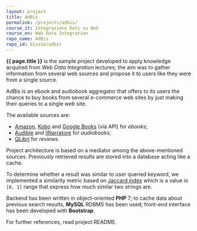 ```yaml
---
layout: project
title: AdBis
permalink: /projects/adbis/
course_it: Integrazione Dati su Web
course_en: Web Data Integration
repo_name: AdBis
repo_id: bissim/adbis
---
```


**{{ page.title }}** is the sample project developed to apply knowledge acquired from _Web Data Integration_ lectures; the aim was to gather information from several web sources and propose it to users like they were from a single source.

AdBis is an ebook and audiobook aggregator that offers to its users the chance to buy books from several e-commerce web sites by just making their queries to a single web site.

The available sources are:

- [Amazon](http://www.amazon.it/), [Kobo](http://www.kobo.com/) and [Google Books](https://play.google.com/store/books) (via API) for *ebooks*;
- [Audible](http://www.audible.it/) and [ilNarratore](https://www.ilnarratore.com/it/) for *audiobooks*;
- [QLibri](http://www.qlibri.it/) for *reviews*.

Project architecture is based on a mediator among the above-mentioned sources. Previously retrieved results are stored into a database acting like a cache.

To determine whether a result was similar to user queried keyword, we implemented a similarity metric based on [Jaccard index](https://en.wikipedia.org/wiki/Jaccard_index) which is a value in ``[0, 1]`` range that express how much similar two strings are.

Backend has been written in object-oriented **PHP** 7; to cache data about previous search results, **MySQL** RDBMS has been used; front-end interface has been developed with **Bootstrap**.

For further references, read project README.

